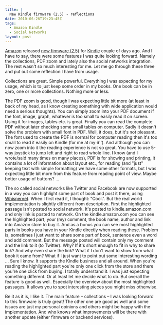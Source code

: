 ```yaml
---
title: |
  New Kindle firmware (2.5) - reflections
date: 2010-06-26T19:23:45Z
tags:
  - Amazon Kindle
  - Social Networks
layout: post
---
```

[Amazon][1] released [new firmware (2.5)][2] for [Kindle][3] couple of days ago. And I have to say, there were some features I was quite looking forward. Namely the collections, PDF zoom and lately also the social networks integration. The rest wasn't so much interesting for me. Let me go through these three and put out some reflection I have from usage.

Collections are great. Simple powerful. Everything I was expecting for my usage, which is to just keep some order in my books. One book can be in zero, one or more collections. Nothing more or less.

The PDF zoom is good, though I was expecting little bit more (at least in back of my head, as I know creating something with wide application would need a serious thoughts). You can simply zoom into your PDF document if the font, image, graph, whatever is too small to easily read it on screen. Using it for images, tables etc. is great. Finally you can read the complete PDF without later checking some small tables on computer. Sadly it doesn't solve the problem with small font in PDF. Well, it does, but it's not pleasant. The font used to create the PDF is normal for computer reading then it's too small to read it easily on Kindle (for me at my 6''). And although you can now zoom into it the reading experience is not so great. You have to use 5-way joystick to jump left and right to read whole line. I know (and I wrote/said many times on many places), PDF is for showing and printing, it contains a lot of information about layout etc., for reading (and "just" keeping text with simple formatting) we have some other formats, but I was expecting little bit more from this feature from reading point of view. Maybe better usage of buttons? ...

The so called social networks like Twitter and Facebook are now supported in a way you can highlight some part of book and post it there, using [Whispernet][4]. When I first read it, I thought: "Cool.". But the real world implementation is slightly different from description. First the highlighted passage isn't posted to social network. It's posted to kindle.amazon.com and only link is posted to network. On the kindle.amazon.com you can see the highlighted part, your (my) comment, the book name, author and link into Amazon store to buy it. And as a bonus you can see most highlighted parts in books you have in your Kindle directly when reading these. Problem is, sometimes I just want to share some part of book, sentence even a word and add comment. But the message posted will contain only my comment and the link to it (to Twitter). Why? If it's short enough to fit in why to share link? And why even share the link? What if I don't want to show from what book it came from? What if I just want to point out some interesting wording ... Sure I know. It supports the Kindle business and all around. When you're reading the highlighted part you're only one click from the store and there you're one click from buying. I totally understand it. I was just expecting something different. Or at least let me decide what to do. But overall the feature is good as well. Especially the overview about the most highlighted passages. It allows you to spot interesting pieces you might miss otherwise.

Be it as it is, I like it. The main feature – collections – I was looking forward to this firmware is truly great! The other one are good as well and some issues are just my personal opinions and others might be happy with the implementation. And who knows what improvements will be there with another update (either firmware or backend services).

[1]: http://www.amazon.com
[2]: http://www.amazon.com/gp/help/customer/display.html?nodeId=200324680
[3]: http://www.kindle.com
[4]: http://www.amazon.com/gp/help/customer/display.html/?nodeId=200375890